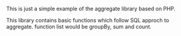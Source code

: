 This is just a simple example of the aggregate library based on PHP.

This library contains basic functions which follow SQL approch to aggregate. function list would be groupBy, sum and count.
